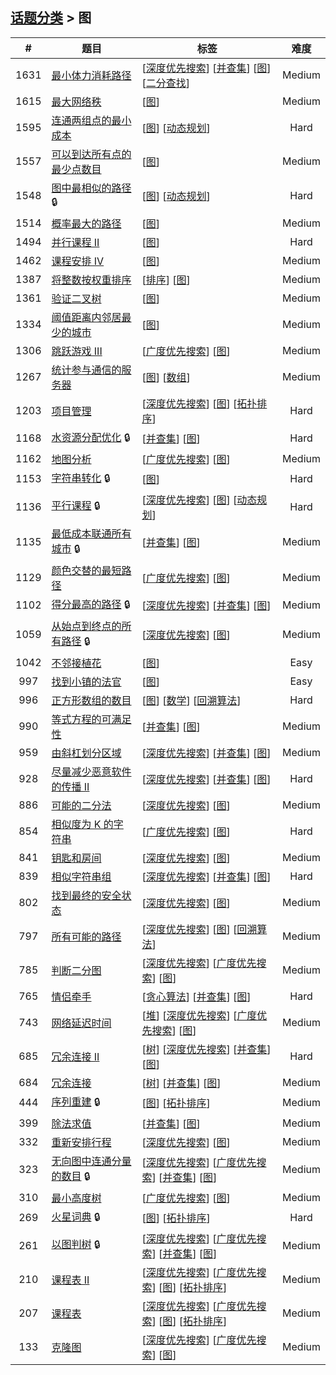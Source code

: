 <!--|This file generated by command(leetcode tag); DO NOT EDIT.            |-->
<!--+----------------------------------------------------------------------+-->
<!--|@author    openset <openset.wang@gmail.com>                           |-->
<!--|@link      https://github.com/openset                                 |-->
<!--|@home      https://github.com/openset/leetcode                        |-->
<!--+----------------------------------------------------------------------+-->

## [话题分类](../README.md) > 图

| # | 题目 | 标签 | 难度 |
| :-: | - | - | :-: |
| 1631 | [最小体力消耗路径](../../problems/path-with-minimum-effort) | [[深度优先搜索](../depth-first-search/README.md)] [[并查集](../union-find/README.md)] [[图](../graph/README.md)] [[二分查找](../binary-search/README.md)]  | Medium |
| 1615 | [最大网络秩](../../problems/maximal-network-rank) | [[图](../graph/README.md)]  | Medium |
| 1595 | [连通两组点的最小成本](../../problems/minimum-cost-to-connect-two-groups-of-points) | [[图](../graph/README.md)] [[动态规划](../dynamic-programming/README.md)]  | Hard |
| 1557 | [可以到达所有点的最少点数目](../../problems/minimum-number-of-vertices-to-reach-all-nodes) | [[图](../graph/README.md)]  | Medium |
| 1548 | [图中最相似的路径](../../problems/the-most-similar-path-in-a-graph) 🔒 | [[图](../graph/README.md)] [[动态规划](../dynamic-programming/README.md)]  | Hard |
| 1514 | [概率最大的路径](../../problems/path-with-maximum-probability) | [[图](../graph/README.md)]  | Medium |
| 1494 | [并行课程 II](../../problems/parallel-courses-ii) | [[图](../graph/README.md)]  | Hard |
| 1462 | [课程安排 IV](../../problems/course-schedule-iv) | [[图](../graph/README.md)]  | Medium |
| 1387 | [将整数按权重排序](../../problems/sort-integers-by-the-power-value) | [[排序](../sort/README.md)] [[图](../graph/README.md)]  | Medium |
| 1361 | [验证二叉树](../../problems/validate-binary-tree-nodes) | [[图](../graph/README.md)]  | Medium |
| 1334 | [阈值距离内邻居最少的城市](../../problems/find-the-city-with-the-smallest-number-of-neighbors-at-a-threshold-distance) | [[图](../graph/README.md)]  | Medium |
| 1306 | [跳跃游戏 III](../../problems/jump-game-iii) | [[广度优先搜索](../breadth-first-search/README.md)] [[图](../graph/README.md)]  | Medium |
| 1267 | [统计参与通信的服务器](../../problems/count-servers-that-communicate) | [[图](../graph/README.md)] [[数组](../array/README.md)]  | Medium |
| 1203 | [项目管理](../../problems/sort-items-by-groups-respecting-dependencies) | [[深度优先搜索](../depth-first-search/README.md)] [[图](../graph/README.md)] [[拓扑排序](../topological-sort/README.md)]  | Hard |
| 1168 | [水资源分配优化](../../problems/optimize-water-distribution-in-a-village) 🔒 | [[并查集](../union-find/README.md)] [[图](../graph/README.md)]  | Hard |
| 1162 | [地图分析](../../problems/as-far-from-land-as-possible) | [[广度优先搜索](../breadth-first-search/README.md)] [[图](../graph/README.md)]  | Medium |
| 1153 | [字符串转化](../../problems/string-transforms-into-another-string) 🔒 | [[图](../graph/README.md)]  | Hard |
| 1136 | [平行课程](../../problems/parallel-courses) 🔒 | [[深度优先搜索](../depth-first-search/README.md)] [[图](../graph/README.md)] [[动态规划](../dynamic-programming/README.md)]  | Hard |
| 1135 | [最低成本联通所有城市](../../problems/connecting-cities-with-minimum-cost) 🔒 | [[并查集](../union-find/README.md)] [[图](../graph/README.md)]  | Medium |
| 1129 | [颜色交替的最短路径](../../problems/shortest-path-with-alternating-colors) | [[广度优先搜索](../breadth-first-search/README.md)] [[图](../graph/README.md)]  | Medium |
| 1102 | [得分最高的路径](../../problems/path-with-maximum-minimum-value) 🔒 | [[深度优先搜索](../depth-first-search/README.md)] [[并查集](../union-find/README.md)] [[图](../graph/README.md)]  | Medium |
| 1059 | [从始点到终点的所有路径](../../problems/all-paths-from-source-lead-to-destination) 🔒 | [[深度优先搜索](../depth-first-search/README.md)] [[图](../graph/README.md)]  | Medium |
| 1042 | [不邻接植花](../../problems/flower-planting-with-no-adjacent) | [[图](../graph/README.md)]  | Easy |
| 997 | [找到小镇的法官](../../problems/find-the-town-judge) | [[图](../graph/README.md)]  | Easy |
| 996 | [正方形数组的数目](../../problems/number-of-squareful-arrays) | [[图](../graph/README.md)] [[数学](../math/README.md)] [[回溯算法](../backtracking/README.md)]  | Hard |
| 990 | [等式方程的可满足性](../../problems/satisfiability-of-equality-equations) | [[并查集](../union-find/README.md)] [[图](../graph/README.md)]  | Medium |
| 959 | [由斜杠划分区域](../../problems/regions-cut-by-slashes) | [[深度优先搜索](../depth-first-search/README.md)] [[并查集](../union-find/README.md)] [[图](../graph/README.md)]  | Medium |
| 928 | [尽量减少恶意软件的传播 II](../../problems/minimize-malware-spread-ii) | [[深度优先搜索](../depth-first-search/README.md)] [[并查集](../union-find/README.md)] [[图](../graph/README.md)]  | Hard |
| 886 | [可能的二分法](../../problems/possible-bipartition) | [[深度优先搜索](../depth-first-search/README.md)] [[图](../graph/README.md)]  | Medium |
| 854 | [相似度为 K 的字符串](../../problems/k-similar-strings) | [[广度优先搜索](../breadth-first-search/README.md)] [[图](../graph/README.md)]  | Hard |
| 841 | [钥匙和房间](../../problems/keys-and-rooms) | [[深度优先搜索](../depth-first-search/README.md)] [[图](../graph/README.md)]  | Medium |
| 839 | [相似字符串组](../../problems/similar-string-groups) | [[深度优先搜索](../depth-first-search/README.md)] [[并查集](../union-find/README.md)] [[图](../graph/README.md)]  | Hard |
| 802 | [找到最终的安全状态](../../problems/find-eventual-safe-states) | [[深度优先搜索](../depth-first-search/README.md)] [[图](../graph/README.md)]  | Medium |
| 797 | [所有可能的路径](../../problems/all-paths-from-source-to-target) | [[深度优先搜索](../depth-first-search/README.md)] [[图](../graph/README.md)] [[回溯算法](../backtracking/README.md)]  | Medium |
| 785 | [判断二分图](../../problems/is-graph-bipartite) | [[深度优先搜索](../depth-first-search/README.md)] [[广度优先搜索](../breadth-first-search/README.md)] [[图](../graph/README.md)]  | Medium |
| 765 | [情侣牵手](../../problems/couples-holding-hands) | [[贪心算法](../greedy/README.md)] [[并查集](../union-find/README.md)] [[图](../graph/README.md)]  | Hard |
| 743 | [网络延迟时间](../../problems/network-delay-time) | [[堆](../heap/README.md)] [[深度优先搜索](../depth-first-search/README.md)] [[广度优先搜索](../breadth-first-search/README.md)] [[图](../graph/README.md)]  | Medium |
| 685 | [冗余连接 II](../../problems/redundant-connection-ii) | [[树](../tree/README.md)] [[深度优先搜索](../depth-first-search/README.md)] [[并查集](../union-find/README.md)] [[图](../graph/README.md)]  | Hard |
| 684 | [冗余连接](../../problems/redundant-connection) | [[树](../tree/README.md)] [[并查集](../union-find/README.md)] [[图](../graph/README.md)]  | Medium |
| 444 | [序列重建](../../problems/sequence-reconstruction) 🔒 | [[图](../graph/README.md)] [[拓扑排序](../topological-sort/README.md)]  | Medium |
| 399 | [除法求值](../../problems/evaluate-division) | [[并查集](../union-find/README.md)] [[图](../graph/README.md)]  | Medium |
| 332 | [重新安排行程](../../problems/reconstruct-itinerary) | [[深度优先搜索](../depth-first-search/README.md)] [[图](../graph/README.md)]  | Medium |
| 323 | [无向图中连通分量的数目](../../problems/number-of-connected-components-in-an-undirected-graph) 🔒 | [[深度优先搜索](../depth-first-search/README.md)] [[广度优先搜索](../breadth-first-search/README.md)] [[并查集](../union-find/README.md)] [[图](../graph/README.md)]  | Medium |
| 310 | [最小高度树](../../problems/minimum-height-trees) | [[广度优先搜索](../breadth-first-search/README.md)] [[图](../graph/README.md)]  | Medium |
| 269 | [火星词典](../../problems/alien-dictionary) 🔒 | [[图](../graph/README.md)] [[拓扑排序](../topological-sort/README.md)]  | Hard |
| 261 | [以图判树](../../problems/graph-valid-tree) 🔒 | [[深度优先搜索](../depth-first-search/README.md)] [[广度优先搜索](../breadth-first-search/README.md)] [[并查集](../union-find/README.md)] [[图](../graph/README.md)]  | Medium |
| 210 | [课程表 II](../../problems/course-schedule-ii) | [[深度优先搜索](../depth-first-search/README.md)] [[广度优先搜索](../breadth-first-search/README.md)] [[图](../graph/README.md)] [[拓扑排序](../topological-sort/README.md)]  | Medium |
| 207 | [课程表](../../problems/course-schedule) | [[深度优先搜索](../depth-first-search/README.md)] [[广度优先搜索](../breadth-first-search/README.md)] [[图](../graph/README.md)] [[拓扑排序](../topological-sort/README.md)]  | Medium |
| 133 | [克隆图](../../problems/clone-graph) | [[深度优先搜索](../depth-first-search/README.md)] [[广度优先搜索](../breadth-first-search/README.md)] [[图](../graph/README.md)]  | Medium |
